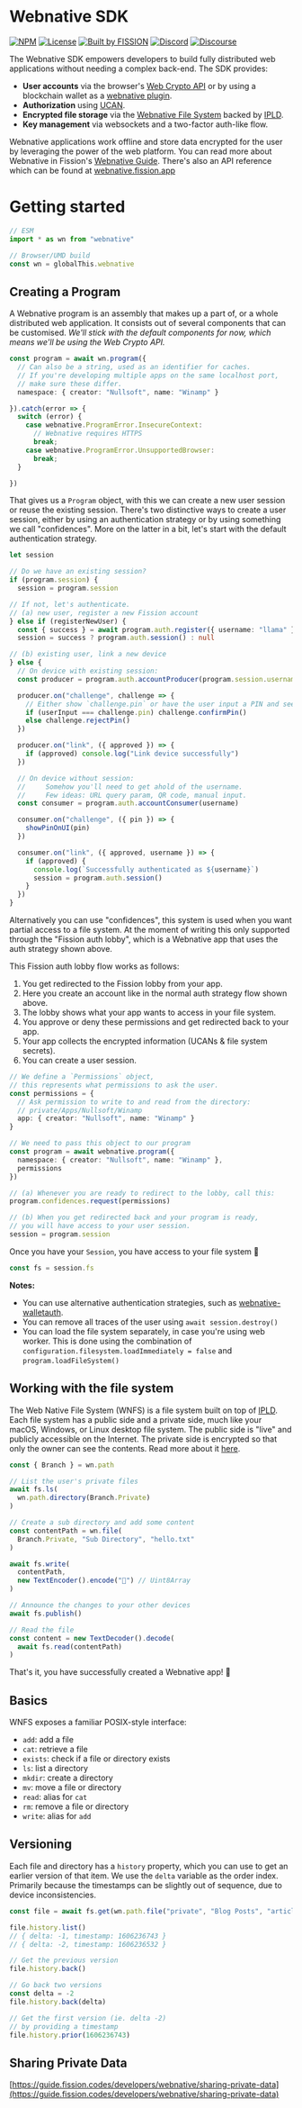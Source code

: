 # Webnative SDK

[![NPM](https://img.shields.io/npm/v/webnative)](https://www.npmjs.com/package/webnative)
[![License](https://img.shields.io/badge/License-Apache%202.0-blue.svg)](https://github.com/fission-suite/blob/master/LICENSE)
[![Built by FISSION](https://img.shields.io/badge/⌘-Built_by_FISSION-purple.svg)](https://fission.codes)
[![Discord](https://img.shields.io/discord/478735028319158273.svg)](https://discord.gg/zAQBDEq)
[![Discourse](https://img.shields.io/discourse/https/talk.fission.codes/topics)](https://talk.fission.codes)

The Webnative SDK empowers developers to build fully distributed web applications without needing a complex back-end. The SDK provides:

- **User accounts** via the browser's [Web Crypto API](https://developer.mozilla.org/en-US/docs/Web/API/Web_Crypto_API) or by using a blockchain wallet as a [webnative plugin](https://github.com/fission-codes/webnative-walletauth).
- **Authorization** using [UCAN](https://ucan.xyz/).
- **Encrypted file storage** via the [Webnative File System](https://guide.fission.codes/developers/webnative/file-system-wnfs) backed by [IPLD](https://ipld.io/).
- **Key management** via websockets and a two-factor auth-like flow.

Webnative applications work offline and store data encrypted for the user by leveraging the power of the web platform. You can read more about Webnative in Fission's [Webnative Guide](https://guide.fission.codes/developers/webnative). There's also an API reference which can be found at [webnative.fission.app](https://webnative.fission.app)



# Getting started

```ts
// ESM
import * as wn from "webnative"

// Browser/UMD build
const wn = globalThis.webnative
```

## Creating a Program

A Webnative program is an assembly that makes up a part of, or a whole distributed web application. It consists out of several components that can be customised. _We'll stick with the default components for now, which means we'll be using the Web Crypto API._

```ts
const program = await wn.program({
  // Can also be a string, used as an identifier for caches.
  // If you're developing multiple apps on the same localhost port,
  // make sure these differ.
  namespace: { creator: "Nullsoft", name: "Winamp" }

}).catch(error => {
  switch (error) {
    case webnative.ProgramError.InsecureContext:
      // Webnative requires HTTPS
      break;
    case webnative.ProgramError.UnsupportedBrowser:
      break;
  }

})
```

That gives us a `Program` object, with this we can create a new user session or reuse the existing session. There's two distinctive ways to create a user session, either by using an authentication strategy or by using something we call "confidences". More on the latter in a bit, let's start with the default authentication strategy.

```ts
let session

// Do we have an existing session?
if (program.session) {
  session = program.session

// If not, let's authenticate.
// (a) new user, register a new Fission account
} else if (registerNewUser) {
  const { success } = await program.auth.register({ username: "llama" })
  session = success ? program.auth.session() : null

// (b) existing user, link a new device
} else {
  // On device with existing session:
  const producer = program.auth.accountProducer(program.session.username)

  producer.on("challenge", challenge => {
    // Either show `challenge.pin` or have the user input a PIN and see if they're equal.
    if (userInput === challenge.pin) challenge.confirmPin()
    else challenge.rejectPin()
  })

  producer.on("link", ({ approved }) => {
    if (approved) console.log("Link device successfully")
  })

  // On device without session:
  //     Somehow you'll need to get ahold of the username.
  //     Few ideas: URL query param, QR code, manual input.
  const consumer = program.auth.accountConsumer(username)

  consumer.on("challenge", ({ pin }) => {
    showPinOnUI(pin)
  })

  consumer.on("link", ({ approved, username }) => {
    if (approved) {
      console.log(`Successfully authenticated as ${username}`)
      session = program.auth.session()
    }
  })
}
```

Alternatively you can use "confidences", this system is used when you want partial access to a file system. At the moment of writing this only supported through the "Fission auth lobby", which is a Webnative app that uses the auth strategy shown above.

This Fission auth lobby flow works as follows:
1. You get redirected to the Fission lobby from your app.
2. Here you create an account like in the normal auth strategy flow shown above.
3. The lobby shows what your app wants to access in your file system.
4. You approve or deny these permissions and get redirected back to your app.
5. Your app collects the encrypted information (UCANs & file system secrets).
6. You can create a user session.

```ts
// We define a `Permissions` object,
// this represents what permissions to ask the user.
const permissions = {
  // Ask permission to write to and read from the directory:
  // private/Apps/Nullsoft/Winamp
  app: { creator: "Nullsoft", name: "Winamp" }
}

// We need to pass this object to our program
const program = await webnative.program({
  namespace: { creator: "Nullsoft", name: "Winamp" },
  permissions
})

// (a) Whenever you are ready to redirect to the lobby, call this:
program.confidences.request(permissions)

// (b) When you get redirected back and your program is ready,
// you will have access to your user session.
session = program.session
```

Once you have your `Session`, you have access to your file system 🎉

```ts
const fs = session.fs
```

__Notes:__

- You can use alternative authentication strategies, such as [webnative-walletauth](https://github.com/fission-codes/webnative-walletauth).
- You can remove all traces of the user using `await session.destroy()`
- You can load the file system separately, in case you're using web worker. This is done using the combination of `configuration.filesystem.loadImmediately = false` and `program.loadFileSystem()`


## Working with the file system

The Web Native File System (WNFS) is a file system built on top of [IPLD](https://ipld.io/). Each file system has a public side and a private side, much like your macOS, Windows, or Linux desktop file system. The public side is "live" and publicly accessible on the Internet. The private side is encrypted so that only the owner can see the contents. Read more about it [here](https://github.com/wnfs-wg).

```ts
const { Branch } = wn.path

// List the user's private files
await fs.ls(
  wn.path.directory(Branch.Private)
)

// Create a sub directory and add some content
const contentPath = wn.file(
  Branch.Private, "Sub Directory", "hello.txt"
)

await fs.write(
  contentPath,
  new TextEncoder().encode("👋") // Uint8Array
)

// Announce the changes to your other devices
await fs.publish()

// Read the file
const content = new TextDecoder().decode(
  await fs.read(contentPath)
)
```

That's it, you have successfully created a Webnative app! 🚀


## Basics

WNFS exposes a familiar POSIX-style interface:
- `add`: add a file
- `cat`: retrieve a file
- `exists`: check if a file or directory exists
- `ls`: list a directory
- `mkdir`: create a directory
- `mv`: move a file or directory
- `read`: alias for `cat`
- `rm`: remove a file or directory
- `write`: alias for `add`


## Versioning

Each file and directory has a `history` property, which you can use to get an earlier version of that item. We use the `delta` variable as the order index. Primarily because the timestamps can be slightly out of sequence, due to device inconsistencies.

```ts
const file = await fs.get(wn.path.file("private", "Blog Posts", "article.md"))

file.history.list()
// { delta: -1, timestamp: 1606236743 }
// { delta: -2, timestamp: 1606236532 }

// Get the previous version
file.history.back()

// Go back two versions
const delta = -2
file.history.back(delta)

// Get the first version (ie. delta -2)
// by providing a timestamp
file.history.prior(1606236743)
```


## Sharing Private Data


[https://guide.fission.codes/developers/webnative/sharing-private-data](https://guide.fission.codes/developers/webnative/sharing-private-data)